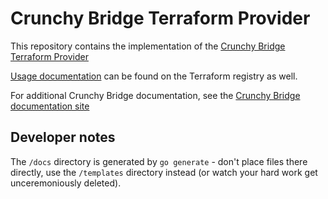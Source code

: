 # Crunchy Bridge Terraform Provider

This repository contains the implementation of the [Crunchy Bridge Terraform Provider](https://registry.terraform.io/providers/CrunchyData/crunchybridge/latest)

[Usage documentation](https://registry.terraform.io/providers/CrunchyData/crunchybridge/latest/docs) can be found on the Terraform registry as well.

For additional Crunchy Bridge documentation, see the [Crunchy Bridge documentation site](https://docs.crunchybridge.com)

## Developer notes

The `/docs` directory is generated by `go generate` - don't place files there directly, use the `/templates` directory instead (or watch your hard work get unceremoniously deleted).
